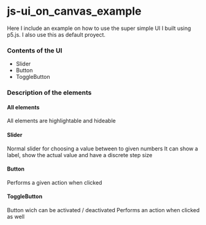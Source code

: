 # js-ui_on_canvas_example
Here I include an example on how to use the super simple UI I built using p5.js. I also use this as default proyect.
### Contents of the UI
  - Slider
  - Button
  - ToggleButton
### Description of the elements
#### All elements
All elements are highlightable and hideable
#### Slider
Normal slider for choosing a value between to given numbers
It can show a label, show the actual value and have a discrete step size
#### Button
Performs a given action when clicked
#### ToggleButton
Button wich can be activated / deactivated
Performs an action when clicked as well
